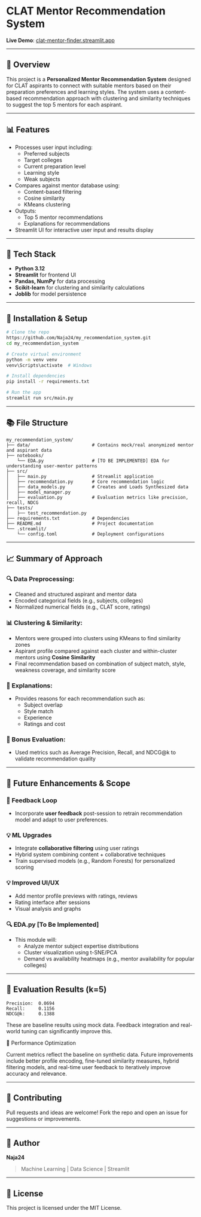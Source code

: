 # CLAT Mentor Recommendation System

**Live Demo**: [clat-mentor-finder.streamlit.app](https://clat-mentor-finder.streamlit.app/)

---

## 📃 Overview

This project is a **Personalized Mentor Recommendation System** designed for CLAT aspirants to connect with suitable mentors based on their preparation preferences and learning styles. The system uses a content-based recommendation approach with clustering and similarity techniques to suggest the top 5 mentors for each aspirant.

---

## 📊 Features

- Processes user input including:
  - Preferred subjects
  - Target colleges
  - Current preparation level
  - Learning style
  - Weak subjects
- Compares against mentor database using:
  - Content-based filtering
  - Cosine similarity
  - KMeans clustering
- Outputs:
  - Top 5 mentor recommendations
  - Explanations for recommendations
- Streamlit UI for interactive user input and results display

---

## 🔧 Tech Stack

- **Python 3.12**
- **Streamlit** for frontend UI
- **Pandas, NumPy** for data processing
- **Scikit-learn** for clustering and similarity calculations
- **Joblib** for model persistence

---

## 🔢 Installation & Setup

```bash
# Clone the repo
https://github.com/Naja24/my_recommendation_system.git
cd my_recommendation_system

# Create virtual environment
python -m venv venv
venv\Scripts\activate  # Windows

# Install dependencies
pip install -r requirements.txt

# Run the app
streamlit run src/main.py
```

---

## 📚 File Structure

```
my_recommendation_system/
├── data/                       # Contains mock/real anonymized mentor and aspirant data
├── notebooks/   
    └── EDA.py                  # [TO BE IMPLEMENTED] EDA for understanding user-mentor patterns
├── src/
│   ├── main.py                 # Streamlit application
│   ├── recommendation.py       # Core recommendation logic
│   ├── data_models.py          # Creates and Loads Synthesized data
│   ├── model_manager.py
│   ├── evaluation.py           # Evaluation metrics like precision, recall, NDCG
├── tests/
│   ├── test_recommendation.py 
├── requirements.txt            # Dependencies
├── README.md                   # Project documentation
└── .streamlit/
    └── config.toml             # Deployment configurations
```

---

## 📈 Summary of Approach

### 🔍 Data Preprocessing:

- Cleaned and structured aspirant and mentor data
- Encoded categorical fields (e.g., subjects, colleges)
- Normalized numerical fields (e.g., CLAT score, ratings)

### 📊 Clustering & Similarity:

- Mentors were grouped into clusters using KMeans to find similarity zones
- Aspirant profile compared against each cluster and within-cluster mentors using **Cosine Similarity**
- Final recommendation based on combination of subject match, style, weakness coverage, and similarity score

### 🔹 Explanations:

- Provides reasons for each recommendation such as:
  - Subject overlap
  - Style match
  - Experience
  - Ratings and cost

### 🎁 Bonus Evaluation:

- Used metrics such as Average Precision, Recall, and NDCG\@k to validate recommendation quality

---

## 🚀 Future Enhancements & Scope

### 🔄 Feedback Loop

- Incorporate **user feedback** post-session to retrain recommendation model and adapt to user preferences.

### 💡 ML Upgrades

- Integrate **collaborative filtering** using user ratings
- Hybrid system combining content + collaborative techniques
- Train supervised models (e.g., Random Forests) for personalized scoring

### 💡 Improved UI/UX

- Add mentor profile previews with ratings, reviews
- Rating interface after sessions
- Visual analysis and graphs

### 🔍 EDA.py [To Be Implemented]

- This module will:
  - Analyze mentor subject expertise distributions
  - Cluster visualization using t-SNE/PCA
  - Demand vs availability heatmaps (e.g., mentor availability for popular colleges)

---

## 🎯 Evaluation Results (k=5)

```
Precision:  0.0694
Recall:     0.1156
NDCG@k:     0.1388
```

These are baseline results using mock data. Feedback integration and real-world tuning can significantly improve this.

📌 Performance Optimization

Current metrics reflect the baseline on synthetic data. Future improvements include better profile encoding, fine-tuned similarity measures, hybrid filtering models, and real-time user feedback to iteratively improve accuracy and relevance.

---

## 🚜 Contributing

Pull requests and ideas are welcome! Fork the repo and open an issue for suggestions or improvements.

---

## 👤 Author

**Naja24**

> Machine Learning | Data Science | Streamlit

---

## 📖 License

This project is licensed under the MIT License.


